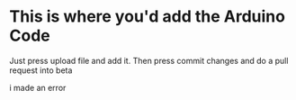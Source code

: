 # This is where you'd add the Arduino Code
Just press upload file and add it. Then press commit changes and do a pull request into beta

i made an error
